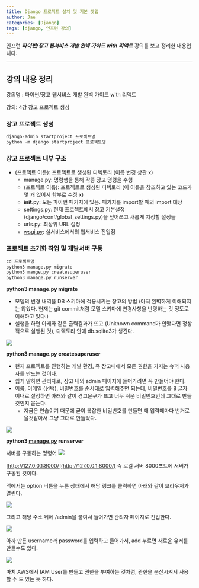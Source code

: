```yaml
---
title: Django 프로젝트 설치 및 기본 셋업
author: Jae
categories: [Django]
tags: [django, 인프런 강의]
---
```


인프런 **_파이썬/장고 웹서비스 개발 완벽 가이드 with 리액트_** 강의를 보고 정리한 내용입니다.

---

## 강의 내용 정리

강의명 : 파이썬/장고 웹서비스 개발 완벽 가이드 with 리액트

강의: 4강 장고 프로젝트 생성

### 장고 프로젝트 생성

```python
django-admin startproject 프로젝트명
python -m django startproject 프로젝트명
```

### 장고 프로젝트 내부 구조

- (프로젝트 이름): 프로젝트로 생성된 디렉토리 (이름 변경 상관 x)
  - manage.py: 명령행을 통해 각종 장고 명령을 수행
  - (프로젝트 이름): 프로젝트로 생성된 디렉토리 (이 이름을 참조하고 있는 코드가 몇 개 있어서 함부로 수정 x)
  - **init**.py: 모든 파이썬 패키지에 있음. 패키지를 import할 때의 import 대상
  - settings.py: 현재 프로젝트에서 장고 기본설정(django/conf/global_settings.py)을 덮어쓰고 새롭게 지정할 설정들
  - urls.py: 최상위 URL 설정
  - [wsgi.py](http://wsgi.py): 실서비스에서의 웹서비스 진입점

### 프로젝트 초기화 작업 및 개발서버 구동

```python
cd 프로젝트명
python3 manage.py migrate
python3 mange.py createsuperuser
python3 manage.py runserver
```

**python3 manage.py migrate**

- 모델의 변경 내역을 DB 스키마에 적용시키는 장고의 방법 (아직 완벽하게 이해되지는 않았다. 현재는 git commit처럼 모델 스키마에 변경사항을 반영하는 것 정도로 이해하고 있다.)
- 실행을 하면 아래와 같은 출력결과가 뜨고 (Unknown command가 안떴다면 정상적으로 실행된 것), 디렉토리 안에 db.sqlite3가 생긴다.

![](https://velog.velcdn.com/images/a87380/post/d68aedae-7d3f-45ef-b03d-883bd1feef08/image.png)

**python3 manage.py createsuperuser**

- 현재 프로젝트를 진행하는 개발 환경, 즉 장고내에서 모든 권한을 가지는 슈퍼 사용자를 만드는 것이다.
- 쉽게 말하면 관리자로, 장고 내의 admin 페이지에 들어가려면 꼭 만들어야 한다.
- 이름, 이메일 (선택), 비밀번호를 순서대로 입력해주면 되는데, 비밀번호를 8 글자 이내로 설정하면 아래와 같이 경고문구가 뜨고 너무 쉬운 비밀번호인데 그대로 만들것인지 묻는다.
  - 지금은 연습이기 때문에 굳이 복잡한 비밀번호를 만들면 매 입력때마다 번거로울것같아서 그냥 그대로 만들었다.

![](https://velog.velcdn.com/images/a87380/post/963d9b32-9868-4a59-bdb0-27e2a9241702/image.png)

**python3 [manage.py](http://manage.py) runserver**

서버를 구동하는 명령어
![](https://velog.velcdn.com/images/a87380/post/ec6efb31-e58b-41a2-a57b-d694415c4c0c/image.png)

[http://127.0.0.1:8000/](http://127.0.0.1:8000/) 즉 로컬 서버 8000포트에 서버가 구동된 것이다.

맥에서는 option 버튼을 누른 상태에서 해당 링크를 클릭하면 아래와 같이 브라우저가 열린다.

![](https://velog.velcdn.com/images/a87380/post/16ff5564-1a34-4232-b0b5-625f692c2bb1/image.png)

그리고 해당 주소 뒤에 /admin을 붙여서 들어가면 관리자 페이지로 진입한다.

![](https://velog.velcdn.com/images/a87380/post/ee290a2b-14ea-454b-b619-faafef74c823/image.png)

아까 만든 username과 password를 입력하고 들어가서, add 누르면 새로운 유저를 만들수도 있다.

![](https://velog.velcdn.com/images/a87380/post/dcc29767-6dbe-448a-86f5-002b02734db8/image.png)

마치 AWS에서 IAM User를 만들고 권한을 부여하는 것처럼, 관한을 분산시켜서 사용할 수 도 있는 듯 하다.
